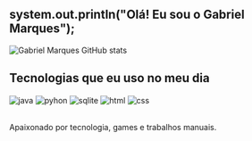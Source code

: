 ## system.out.println("Olá! Eu sou o Gabriel Marques");

![Gabriel Marques GitHub stats](https://github-readme-stats.vercel.app/api?username=MarquesRJ&show_icons=true&theme=gradient)


## Tecnologias que eu uso no meu dia

<div style="display: inline_block">
<img align="center" alt="java"src="https://img.shields.io/badge/java-%23ED8B00.svg?style=for-the-badge&logo=openjdk&logoColor=white"/>
<img align="center" alt="pyhon" src="https://img.shields.io/badge/python-3670A0?style=for-the-badge&logo=python&logoColor=ffdd54" />
<img align="center" alt="sqlite" src="https://img.shields.io/badge/sqlite-%2307405e.svg?style=for-the-badge&logo=sqlite&logoColor=white" />
<img align="center" alt="html" src="https://img.shields.io/badge/html5-%23E34F26.svg?style=for-the-badge&logo=html5&logoColor=white" />
<img align="center" alt="css" src="https://img.shields.io/badge/css3-%231572B6.svg?style=for-the-badge&logo=css3&logoColor=white" />

</div><br/>

Apaixonado por tecnologia, games e trabalhos manuais.
